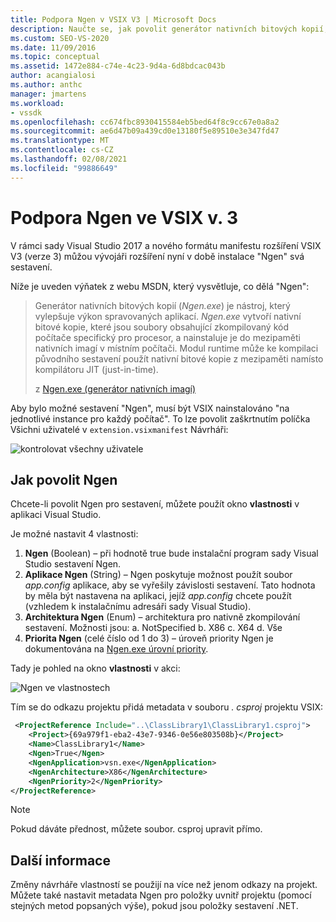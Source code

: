 ```yaml
---
title: Podpora Ngen v VSIX V3 | Microsoft Docs
description: Naučte se, jak povolit generátor nativních bitových kopií, což je nástroj, který mohou vývojáři rozšíření využít ke zvýšení výkonu spravovaných aplikací.
ms.custom: SEO-VS-2020
ms.date: 11/09/2016
ms.topic: conceptual
ms.assetid: 1472e884-c74e-4c23-9d4a-6d8bdcac043b
author: acangialosi
ms.author: anthc
manager: jmartens
ms.workload:
- vssdk
ms.openlocfilehash: cc674fbc8930415584eb5bed64f8c9cc67e0a8a2
ms.sourcegitcommit: ae6d47b09a439cd0e13180f5e89510e3e347fd47
ms.translationtype: MT
ms.contentlocale: cs-CZ
ms.lasthandoff: 02/08/2021
ms.locfileid: "99886649"
---
```

# <a name="ngen-support-in-vsix-v3"></a>Podpora Ngen ve VSIX v. 3

V rámci sady Visual Studio 2017 a nového formátu manifestu rozšíření VSIX V3 (verze 3) můžou vývojáři rozšíření nyní v době instalace "Ngen" svá sestavení.

Níže je uveden výňatek z webu MSDN, který vysvětluje, co dělá "Ngen":

>Generátor nativních bitových kopií (*Ngen.exe*) je nástroj, který vylepšuje výkon spravovaných aplikací. *Ngen.exe* vytvoří nativní bitové kopie, které jsou soubory obsahující zkompilovaný kód počítače specifický pro procesor, a nainstaluje je do mezipaměti nativních imagí v místním počítači. Modul runtime může ke kompilaci původního sestavení použít nativní bitové kopie z mezipaměti namísto kompilátoru JIT (just-in-time).
>
>z [Ngen.exe (generátor nativních imagí)](/dotnet/framework/tools/ngen-exe-native-image-generator)

Aby bylo možné sestavení "Ngen", musí být VSIX nainstalováno "na jednotlivé instance pro každý počítač". To lze povolit zaškrtnutím políčka Všichni uživatelé v `extension.vsixmanifest` Návrháři:

![kontrolovat všechny uživatele](media/check-all-users.png)

## <a name="how-to-enable-ngen"></a>Jak povolit Ngen

Chcete-li povolit Ngen pro sestavení, můžete použít okno **vlastnosti** v aplikaci Visual Studio.

Je možné nastavit 4 vlastnosti:

1. **Ngen** (Boolean) – při hodnotě true bude instalační program sady Visual Studio sestavení Ngen.
2. **Aplikace Ngen** (String) – Ngen poskytuje možnost použít soubor *app.config* aplikace, aby se vyřešily závislosti sestavení. Tato hodnota by měla být nastavena na aplikaci, jejíž *app.config* chcete použít (vzhledem k instalačnímu adresáři sady Visual Studio).
3. **Architektura Ngen** (Enum) – architektura pro nativně zkompilování sestavení. Možnosti jsou: a. NotSpecified b. X86 c. X64 d. Vše
4. **Priorita Ngen** (celé číslo od 1 do 3) – úroveň priority Ngen je dokumentována na [Ngen.exe úrovní priority](/dotnet/framework/tools/ngen-exe-native-image-generator#priority-levels).

Tady je pohled na okno **vlastnosti** v akci:

![Ngen ve vlastnostech](media/ngen-in-properties.png)

Tím se do odkazu projektu přidá metadata v souboru *. csproj* projektu VSIX:

```xml
 <ProjectReference Include="..\ClassLibrary1\ClassLibrary1.csproj">
    <Project>{69a979f1-eba2-43e7-9346-0e56e803508b}</Project>
    <Name>ClassLibrary1</Name>
    <Ngen>True</Ngen>
    <NgenApplication>vsn.exe</NgenApplication>
    <NgenArchitecture>X86</NgenArchitecture>
    <NgenPriority>2</NgenPriority>
</ProjectReference>
```

> [!NOTE]
> Pokud dáváte přednost, můžete soubor. csproj upravit přímo.

## <a name="extra-information"></a>Další informace

Změny návrháře vlastností se použijí na více než jenom odkazy na projekt. Můžete také nastavit metadata Ngen pro položky uvnitř projektu (pomocí stejných metod popsaných výše), pokud jsou položky sestavení .NET.
